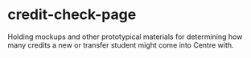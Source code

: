 # credit-check-page
Holding mockups and other prototypical materials for determining how many credits a new or transfer student might come into Centre with.
